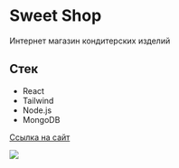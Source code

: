 # Sweet Shop
Интернет магазин кондитерских изделий
## Стек
- React
- Tailwind
- Node.js
- MongoDB

[Ссылка на сайт](http://sweety-shop.herokuapp.com/home)

<img src="https://i.postimg.cc/QtVYw2Mw/Screenshot-2021-11-01-at-16-22-08-Sweet-Shop.png">
